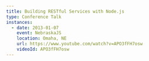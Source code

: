 ```yaml
---
title: Building RESTful Services with Node.js
type: Conference Talk
instances:
  - date: 2013-01-07
    event: NebraskaJS
    location: Omaha, NE
    url: https://www.youtube.com/watch?v=APO3fFH7osw
    videoId: APO3fFH7osw
---
```


